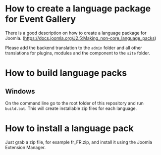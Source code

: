 # How to create a language package for Event Gallery

There is a good description on how to create a language package for Joomla.
(https://docs.joomla.org/J2.5:Making_non-core_language_packs)

Please add the backend translation to the ```admin``` folder and all other translations for plugins, modules and the component to the ```site``` folder.

# How to build language packs

## Windows
On the command line go to the root folder of this repository and run ```build.bat```. This will create installable zip files for each language. 

# How to install a language pack

Just grab a zip file, for example fr_FR.zip, and install it using the Joomla Extension Manager. 
